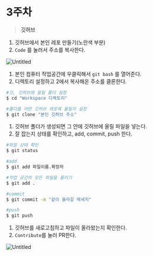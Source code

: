 # 3주차

> **깃허브**
> 
1. 깃허브에서 본인 레포 만들기(노란색 부분)
2. `Code` 를 눌러서 주소를 복사한다.

![Untitled](3%E1%84%8C%E1%85%AE%E1%84%8E%E1%85%A1%205bd21e730a9d42cb9141435f660b486f/Untitled.png)

1. 본인 컴퓨터 작업공간에 우클릭해서 `git bash` 를 열어준다.
2. 디렉토리 설정하고 2에서 복사해온 주소를 클론한다.

```bash
#깃, 깃허브에 올릴 폴더 설정
$ cd "Workspace 디렉토리"

#폴더를 어떤 깃허브 레포에 올릴지 설정
$ git clone "본인 깃허브 주소"
```

1. 깃허브 폴더가 생성되면 그 안에 깃허브에 올릴 파일을 넣는다.
2. 잘 잡는지 상태를 확인하고, add, commit, push 한다.

```bash
#파일 상태 확인
$ git status

#add
$ git add 파일이름.확장자

#작업 공간의 모든 파일을 올리기 
$ git add .

#commit
$ git commit -m "같이 올라갈 메세지"

#push
$ git push
```

1. 깃허브를 새로고침하고 파일이 올라왔는지 확인한다.
2. `Contribute`를 눌러 PR한다. 

![Untitled](3%E1%84%8C%E1%85%AE%E1%84%8E%E1%85%A1%205bd21e730a9d42cb9141435f660b486f/Untitled%201.png)